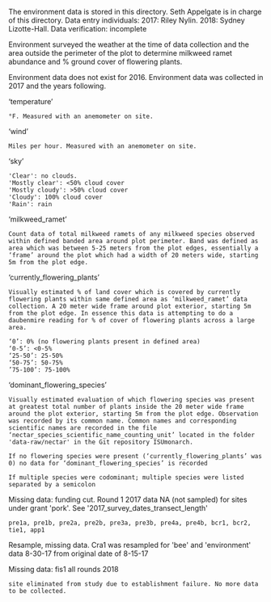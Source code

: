 The environment data is stored in this directory. 
Seth Appelgate is in charge of this directory.
Data entry individuals: 2017: Riley Nylin. 2018: Sydney Lizotte-Hall.
Data verification: incomplete

Environment surveyed the weather at the time of data collection and the area outside the perimeter of the plot to determine milkweed ramet abundance and % ground cover of flowering plants. 

Environment data does not exist for 2016. Environment data was collected in 2017 and the years following.

‘temperature’
  
    °F. Measured with an anemometer on site.

‘wind’

    Miles per hour. Measured with an anemometer on site. 

‘sky’
  
    'Clear': no clouds. 
    'Mostly clear': <50% cloud cover
    'Mostly cloudy': >50% cloud cover
    'Cloudy': 100% cloud cover
    'Rain': rain

‘milkweed_ramet’
    
    Count data of total milkweed ramets of any milkweed species observed within defined banded area around plot perimeter. Band was defined as area which was between 5-25 meters from the plot edges, essentially a ‘frame’ around the plot which had a width of 20 meters wide, starting 5m from the plot edge.

‘currently_flowering_plants’

    Visually estimated % of land cover which is covered by currently flowering plants within same defined area as ‘milkweed_ramet’ data collection. A 20 meter wide frame around plot exterior, starting 5m from the plot edge. In essence this data is attempting to do a daubenmire reading for % of cover of flowering plants across a large area.
    
    ‘0’: 0% (no flowering plants present in defined area)
    ‘0-5’: <0-5%
    ‘25-50’: 25-50%
    ‘50-75’: 50-75%
    ’75-100’: 75-100%

‘dominant_flowering_species’

    Visually estimated evaluation of which flowering species was present at greatest total number of plants inside the 20 meter wide frame around the plot exterior, starting 5m from the plot edge. Observation was recorded by its common name. Common names and corresponding scientific names are recorded in the file ‘nectar_species_scientific_name_counting_unit’ located in the folder 'data-raw/nectar' in the Git repository ISUmonarch.
    
    If no flowering species were present (‘currently_flowering_plants’ was 0) no data for ‘dominant_flowering_species’ is recorded
    
    If multiple species were codominant; multiple species were listed separated by a semicolon
    
Missing data: funding cut. Round 1 2017 data NA (not sampled) for sites under grant 'pork'. See '2017_survey_dates_transect_length'
   
    pre1a, pre1b, pre2a, pre2b, pre3a, pre3b, pre4a, pre4b, bcr1, bcr2, tie1, app1

Resample, missing data. Cra1 was resampled for 'bee' and 'environment' data 8-30-17 from original date of 8-15-17

Missing data: fis1 all rounds 2018
  
    site eliminated from study due to establishment failure. No more data to be collected.
